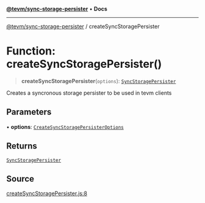 [**@tevm/sync-storage-persister**](../README.md) • **Docs**

***

[@tevm/sync-storage-persister](../globals.md) / createSyncStoragePersister

# Function: createSyncStoragePersister()

> **createSyncStoragePersister**(`options`): [`SyncStoragePersister`](../type-aliases/SyncStoragePersister.md)

Creates a syncronous storage persister to be used in tevm clients

## Parameters

• **options**: [`CreateSyncStoragePersisterOptions`](../type-aliases/CreateSyncStoragePersisterOptions.md)

## Returns

[`SyncStoragePersister`](../type-aliases/SyncStoragePersister.md)

## Source

[createSyncStoragePersister.js:8](https://github.com/evmts/tevm-monorepo/blob/main/packages/sync-storage-persister/src/createSyncStoragePersister.js#L8)
